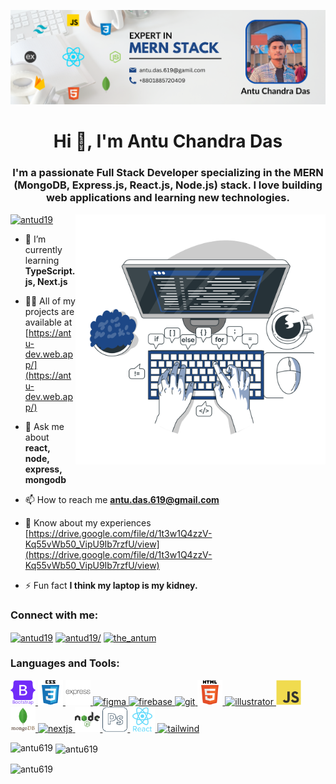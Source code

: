 ![MasterHead](https://github.com/antu619/antu619/blob/main/antu-d-mern-cover.png)

<h1 align="center">Hi 👋, I'm Antu Chandra Das</h1>
<h3 align="center">I'm a passionate Full Stack Developer specializing in the MERN (MongoDB, Express.js, React.js, Node.js) stack. I love building web applications and learning new technologies.</h3>

<img align="right" width="400" alt="Coding Image" src="https://github.com/antu619/antu619/blob/main/Code-typing-bro.png"/>

<p align="left"> <a href="https://twitter.com/antud19" target="blank"><img src="https://img.shields.io/twitter/follow/antud19?logo=twitter&style=for-the-badge" alt="antud19" /></a> </p>

- 🌱 I’m currently learning **TypeScript.js, Next.js**

- 👨‍💻 All of my projects are available at [https://antu-dev.web.app/](https://antu-dev.web.app/)

- 💬 Ask me about **react, node, express, mongodb**

- 📫 How to reach me **antu.das.619@gmail.com**

- 📄 Know about my experiences [https://drive.google.com/file/d/1t3w1Q4zzV-Kq55vWb50_VipU9Ib7rzfU/view](https://drive.google.com/file/d/1t3w1Q4zzV-Kq55vWb50_VipU9Ib7rzfU/view)

- ⚡ Fun fact **I think my laptop is my kidney.**

<h3 align="left">Connect with me:</h3>
<p align="left">
<a href="https://twitter.com/antud19" target="blank"><img align="center" src="https://raw.githubusercontent.com/rahuldkjain/github-profile-readme-generator/master/src/images/icons/Social/twitter.svg" alt="antud19" height="30" width="40" /></a>
<a href="https://linkedin.com/in/antu619/" target="blank"><img align="center" src="https://raw.githubusercontent.com/rahuldkjain/github-profile-readme-generator/master/src/images/icons/Social/linked-in-alt.svg" alt="antud19/" height="30" width="40" /></a>
<a href="https://instagram.com/the_antum" target="blank"><img align="center" src="https://raw.githubusercontent.com/rahuldkjain/github-profile-readme-generator/master/src/images/icons/Social/instagram.svg" alt="the_antum" height="30" width="40" /></a>
</p>

<h3 align="left">Languages and Tools:</h3>
<p align="left"> <a href="https://getbootstrap.com" target="_blank" rel="noreferrer"> <img src="https://raw.githubusercontent.com/devicons/devicon/master/icons/bootstrap/bootstrap-plain-wordmark.svg" alt="bootstrap" width="40" height="40"/> </a> <a href="https://www.w3schools.com/css/" target="_blank" rel="noreferrer"> <img src="https://raw.githubusercontent.com/devicons/devicon/master/icons/css3/css3-original-wordmark.svg" alt="css3" width="40" height="40"/> </a> <a href="https://expressjs.com" target="_blank" rel="noreferrer"> <img src="https://raw.githubusercontent.com/devicons/devicon/master/icons/express/express-original-wordmark.svg" alt="express" width="40" height="40"/> </a> <a href="https://www.figma.com/" target="_blank" rel="noreferrer"> <img src="https://www.vectorlogo.zone/logos/figma/figma-icon.svg" alt="figma" width="40" height="40"/> </a> <a href="https://firebase.google.com/" target="_blank" rel="noreferrer"> <img src="https://www.vectorlogo.zone/logos/firebase/firebase-icon.svg" alt="firebase" width="40" height="40"/> </a> <a href="https://git-scm.com/" target="_blank" rel="noreferrer"> <img src="https://www.vectorlogo.zone/logos/git-scm/git-scm-icon.svg" alt="git" width="40" height="40"/> </a> <a href="https://www.w3.org/html/" target="_blank" rel="noreferrer"> <img src="https://raw.githubusercontent.com/devicons/devicon/master/icons/html5/html5-original-wordmark.svg" alt="html5" width="40" height="40"/> </a> <a href="https://www.adobe.com/in/products/illustrator.html" target="_blank" rel="noreferrer"> <img src="https://www.vectorlogo.zone/logos/adobe_illustrator/adobe_illustrator-icon.svg" alt="illustrator" width="40" height="40"/> </a> <a href="https://developer.mozilla.org/en-US/docs/Web/JavaScript" target="_blank" rel="noreferrer"> <img src="https://raw.githubusercontent.com/devicons/devicon/master/icons/javascript/javascript-original.svg" alt="javascript" width="40" height="40"/> </a> <a href="https://www.mongodb.com/" target="_blank" rel="noreferrer"> <img src="https://raw.githubusercontent.com/devicons/devicon/master/icons/mongodb/mongodb-original-wordmark.svg" alt="mongodb" width="40" height="40"/> </a> <a href="https://nextjs.org/" target="_blank" rel="noreferrer"> <img src="https://cdn.worldvectorlogo.com/logos/nextjs-2.svg" alt="nextjs" width="40" height="40"/> </a> <a href="https://nodejs.org" target="_blank" rel="noreferrer"> <img src="https://raw.githubusercontent.com/devicons/devicon/master/icons/nodejs/nodejs-original-wordmark.svg" alt="nodejs" width="40" height="40"/> </a> <a href="https://www.photoshop.com/en" target="_blank" rel="noreferrer"> <img src="https://raw.githubusercontent.com/devicons/devicon/master/icons/photoshop/photoshop-line.svg" alt="photoshop" width="40" height="40"/> </a> <a href="https://reactjs.org/" target="_blank" rel="noreferrer"> <img src="https://raw.githubusercontent.com/devicons/devicon/master/icons/react/react-original-wordmark.svg" alt="react" width="40" height="40"/> </a> <a href="https://tailwindcss.com/" target="_blank" rel="noreferrer"> <img src="https://www.vectorlogo.zone/logos/tailwindcss/tailwindcss-icon.svg" alt="tailwind" width="40" height="40"/> </a> </p>

<p><img align="left" src="https://github-readme-stats.vercel.app/api/top-langs?username=antu619&show_icons=true&locale=en&layout=compact" alt="antu619" /></p>

<p>&nbsp;<img align="center" src="https://github-readme-stats.vercel.app/api?username=antu619&show_icons=true&locale=en" alt="antu619" /></p>

<p><img align="center" src="https://github-readme-streak-stats.herokuapp.com/?user=antu619&" alt="antu619" /></p>


